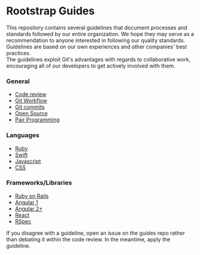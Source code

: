 Rootstrap Guides
======

This repository contains several guidelines that document processes and standards followed by our entire organization. We hope they may serve as a recommendation to anyone interested in following our quality standards.  
Guidelines are based on our own experiences and other companies' best practices.  
The guidelines exploit Git's advantages with regards to collaborative work, encouraging all of our developers to get actively involved with them.

### General

* [Code review](./code-review)
* [Git Workflow](./git)
* [Git commits](./git/commits.md)
* [Open Source](./open_source.md)
* [Pair Programming](./pair_programming.md)

### Languages

* [Ruby](./ruby)
* [Swift](./swift)
* [Javascript](https://github.com/airbnb/javascript)
* [CSS](./css.md)

### Frameworks/Libraries

* [Ruby on Rails](./ruby/rails.md)
* [Angular 1](https://github.com/johnpapa/angular-styleguide/blob/master/a1)
* [Angular 2+](https://angular.io/guide/styleguide)
* [React](https://github.com/airbnb/javascript/tree/master/react)
* [RSpec](./ruby/rspec/README.md)


If you disagree with a guideline, open an issue on the guides repo rather than
debating it within the code review. In the meantime, apply the guideline.
